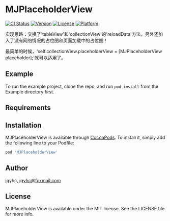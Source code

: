 # MJPlaceholderView

[![CI Status](https://img.shields.io/travis/jgyhc/MJPlaceholderView.svg?style=flat)](https://travis-ci.org/jgyhc/MJPlaceholderView)
[![Version](https://img.shields.io/cocoapods/v/MJPlaceholderView.svg?style=flat)](https://cocoapods.org/pods/MJPlaceholderView)
[![License](https://img.shields.io/cocoapods/l/MJPlaceholderView.svg?style=flat)](https://cocoapods.org/pods/MJPlaceholderView)
[![Platform](https://img.shields.io/cocoapods/p/MJPlaceholderView.svg?style=flat)](https://cocoapods.org/pods/MJPlaceholderView)

实现思路：交换了'tableView'和'collectionView'的'reloadData'方法，另外还加入了没有网络情况的占位图和页面加载中的占位图！

最简单的时候，'self.collectionView.placeholderView = [MJPlaceholderView placeholder];'就可以适用了。
## Example

To run the example project, clone the repo, and run `pod install` from the Example directory first.


## Requirements

## Installation

MJPlaceholderView is available through [CocoaPods](https://cocoapods.org). To install
it, simply add the following line to your Podfile:

```ruby
pod 'MJPlaceholderView'
```

## Author

jgyhc, jgyhc@foxmail.com

## License

MJPlaceholderView is available under the MIT license. See the LICENSE file for more info.
